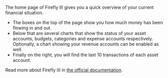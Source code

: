 The home page of Firefly III gives you a quick overview of your current financial situation.

* The boxes on the top of the page show you how much money has been flowing in and out.
* Below that are several charts that show the status of your asset accounts, budgets, categories and expense accounts respectively. Optionally, a chart showing your revenue accounts can be enabled as well.
* Finally on the right, you will find the last 10 transactions of each asset account.

Read more about Firefly III in [the official documentation](https://docs.firefly-iii.org/).